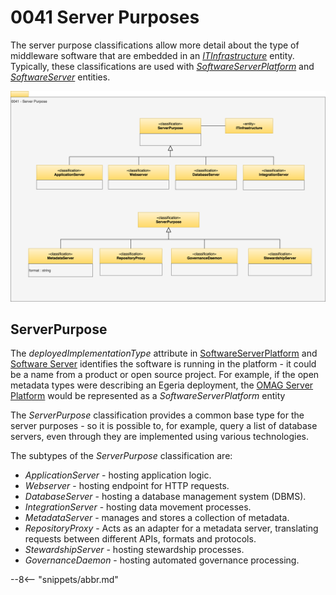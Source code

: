 <!-- SPDX-License-Identifier: CC-BY-4.0 -->
<!-- Copyright Contributors to the Egeria project. -->

# 0041 Server Purposes

The server purpose classifications allow more detail about the type of middleware software that are embedded in an [*ITInfrastructure*](/types/0/0030-Hosts-and-Platforms) entity.  Typically, these classifications are used with [*SoftwareServerPlatform*](/types/0/0037-Software-Server-Platforms) and [*SoftwareServer*](/types/0/0040-Software-Servers) entities.

![UML](0041-Server-Purpose.svg)

## ServerPurpose

The *deployedImplementationType* attribute in [SoftwareServerPlatform](/types/0/0037-Software-Server-Platforms) and [Software Server](/types/0/0040-Software-Servers) identifies the software is running in the platform - it could be a name from a product or open source project.  For example, if the open metadata types were describing an Egeria deployment, the [OMAG Server Platform](/concepts/omag-server-platform) would be represented as a *SoftwareServerPlatform* entity

The *ServerPurpose* classification provides a common base type for the server purposes - so it is possible to, for example, query a list of database servers, even through they are implemented using various technologies.

The subtypes of the *ServerPurpose* classification are:

- *ApplicationServer* - hosting application logic.
- *Webserver* - hosting endpoint for HTTP requests.
- *DatabaseServer* - hosting a database management system (DBMS).
- *IntegrationServer* - hosting data movement processes.
- *MetadataServer* - manages and stores a collection of metadata.
- *RepositoryProxy* - Acts as an adapter for a metadata server, translating requests between different APIs, formats and protocols.
- *StewardshipServer* - hosting stewardship processes.
- *GovernanceDaemon* -  hosting automated governance processing.



--8<-- "snippets/abbr.md"
